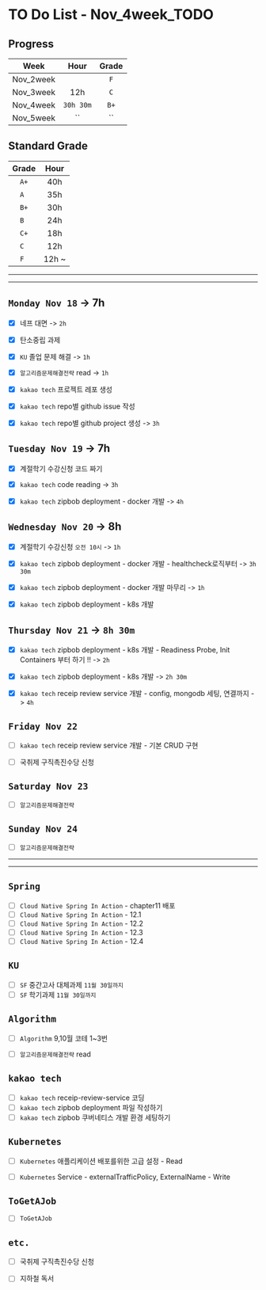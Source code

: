 # TO Do List - Nov_4week_TODO

## Progress
| Week | Hour | Grade |
|:---:|:---:|:---:|
|Nov_2week||`F`|
|Nov_3week|12h|`C`|
|Nov_4week|`30h 30m`|`B+`|
|Nov_5week|``|``|


## Standard Grade
| Grade | Hour |
|:---:|:---:|
|`A+`|40h|
|`A `|35h|
|`B+`|30h|
|`B `|24h|
|`C+`|18h|
|`C `|12h|
|`F `|12h ~|


---
---

## `Monday Nov 18` -> 7h
- [x] 네프 대면 -> `2h`
- [x] 탄소중립 과제
- [x] `KU` 졸업 문제 해결 -> `1h`
- [x] `알고리즘문제해결전략` read -> `1h`
- [x] `kakao tech` 프로젝트 레포 생성
- [x] `kakao tech` repo별 github issue 작성
- [x] `kakao tech` repo별 github project 생성 -> `3h`


## `Tuesday Nov 19` -> 7h
- [x] 계절학기 수강신청 코드 짜기
- [x] `kakao tech` code reading -> `3h`
- [x] `kakao tech` zipbob deployment - docker 개발 -> `4h`


## `Wednesday Nov 20` -> 8h
- [x] 계절학기 수강신청 `오전 10시` -> `1h`
- [x] `kakao tech` zipbob deployment - docker 개발 - healthcheck로직부터 -> `3h 30m`
- [x] `kakao tech` zipbob deployment - docker 개발 마무리 -> `1h`
- [x] `kakao tech` zipbob deployment - k8s 개발


## `Thursday Nov 21` -> `8h 30m`
- [x] `kakao tech` zipbob deployment - k8s 개발 - Readiness Probe, Init Containers 부터 하기 !! -> `2h`
- [x] `kakao tech` zipbob deployment - k8s 개발 -> `2h 30m`
- [x] `kakao tech` receip review service 개발 - config, mongodb 세팅, 연결까지 -> `4h`


## `Friday Nov 22`
- [ ] `kakao tech` receip review service 개발 - 기본 CRUD 구현
- [ ] 국취제 구직촉진수당 신청

 
## `Saturday Nov 23`
- [ ] `알고리즘문제해결전략`


## `Sunday Nov 24`
- [ ] `알고리즘문제해결전략`




---
---
## `Spring`
- [ ] `Cloud Native Spring In Action` - chapter11 배포
- [ ] `Cloud Native Spring In Action` - 12.1
- [ ] `Cloud Native Spring In Action` - 12.2
- [ ] `Cloud Native Spring In Action` - 12.3
- [ ] `Cloud Native Spring In Action` - 12.4

## `KU`
- [ ] `SF` 중간고사 대체과제 `11월 30일까지`
- [ ] `SF` 학기과제 `11월 30일까지`

## `Algorithm`
- [ ] `Algorithm` 9,10월 코테 1~3번
- [ ] `알고리즘문제해결전략` read


## `kakao tech`
- [ ] `kakao tech` receip-review-service 코딩
- [ ] `kakao tech` zipbob deployment 파일 작성하기
- [ ] `kakao tech` zipbob 쿠버네티스 개발 환경 세팅하기

## `Kubernetes`
- [ ] `Kubernetes` 애플리케이션 배포를위한 고급 설정 - Read
- [ ] `Kubernetes` Service - externalTrafficPolicy, ExternalName - Write


## `ToGetAJob`
- [ ] `ToGetAJob`


## `etc.`
- [ ] 국취제 구직촉진수당 신청
- [ ] 지하철 독서



<br><br>

<!-- > `개인공부` : `6h 30m` -> `25h 36m` -> `22h 19m` -> -->

<br><br>

<!-- 
## `Java`
## `OPIc`
## `토익` 
-->






